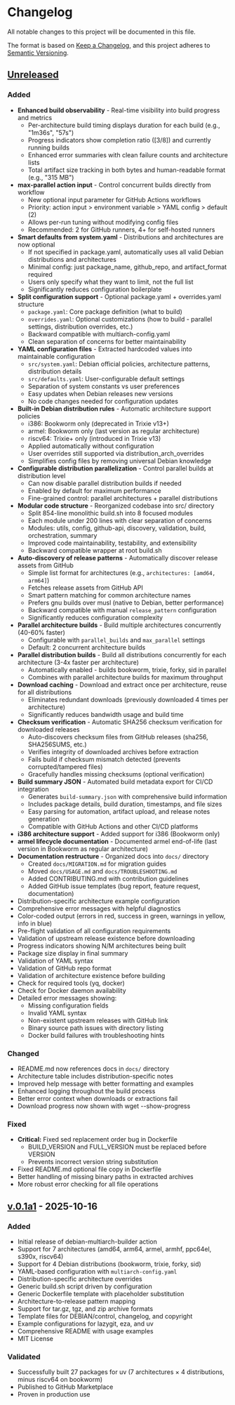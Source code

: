 # Changelog

All notable changes to this project will be documented in this file.

The format is based on [Keep a Changelog](https://keepachangelog.com/en/1.0.0/),
and this project adheres to [Semantic Versioning](https://semver.org/spec/v2.0.0.html).

## [Unreleased]

### Added
- **Enhanced build observability** - Real-time visibility into build progress and metrics
  - Per-architecture build timing displays duration for each build (e.g., "1m36s", "57s")
  - Progress indicators show completion ratio ([3/8]) and currently running builds
  - Enhanced error summaries with clean failure counts and architecture lists
  - Total artifact size tracking in both bytes and human-readable format (e.g., "315 MB")
- **max-parallel action input** - Control concurrent builds directly from workflow
  - New optional input parameter for GitHub Actions workflows
  - Priority: action input > environment variable > YAML config > default (2)
  - Allows per-run tuning without modifying config files
  - Recommended: 2 for GitHub runners, 4+ for self-hosted runners
- **Smart defaults from system.yaml** - Distributions and architectures are now optional
  - If not specified in package.yaml, automatically uses all valid Debian distributions and architectures
  - Minimal config: just package_name, github_repo, and artifact_format required
  - Users only specify what they want to limit, not the full list
  - Significantly reduces configuration boilerplate
- **Split configuration support** - Optional package.yaml + overrides.yaml structure
  - `package.yaml`: Core package definition (what to build)
  - `overrides.yaml`: Optional customizations (how to build - parallel settings, distribution overrides, etc.)
  - Backward compatible with multiarch-config.yaml
  - Clean separation of concerns for better maintainability
- **YAML configuration files** - Extracted hardcoded values into maintainable configuration
  - `src/system.yaml`: Debian official policies, architecture patterns, distribution details
  - `src/defaults.yaml`: User-configurable default settings
  - Separation of system constants vs user preferences
  - Easy updates when Debian releases new versions
  - No code changes needed for configuration updates
- **Built-in Debian distribution rules** - Automatic architecture support policies
  - i386: Bookworm only (deprecated in Trixie v13+)
  - armel: Bookworm only (last version as regular architecture)
  - riscv64: Trixie+ only (introduced in Trixie v13)
  - Applied automatically without configuration
  - User overrides still supported via distribution_arch_overrides
  - Simplifies config files by removing universal Debian knowledge
- **Configurable distribution parallelization** - Control parallel builds at distribution level
  - Can now disable parallel distribution builds if needed
  - Enabled by default for maximum performance
  - Fine-grained control: parallel architectures + parallel distributions
- **Modular code structure** - Reorganized codebase into src/ directory
  - Split 854-line monolithic build.sh into 8 focused modules
  - Each module under 200 lines with clear separation of concerns
  - Modules: utils, config, github-api, discovery, validation, build, orchestration, summary
  - Improved code maintainability, testability, and extensibility
  - Backward compatible wrapper at root build.sh
- **Auto-discovery of release patterns** - Automatically discover release assets from GitHub
  - Simple list format for architectures (e.g., `architectures: [amd64, arm64]`)
  - Fetches release assets from GitHub API
  - Smart pattern matching for common architecture names
  - Prefers gnu builds over musl (native to Debian, better performance)
  - Backward compatible with manual `release_pattern` configuration
  - Significantly reduces configuration complexity
- **Parallel architecture builds** - Build multiple architectures concurrently (40-60% faster)
  - Configurable with `parallel_builds` and `max_parallel` settings
  - Default: 2 concurrent architecture builds
- **Parallel distribution builds** - Build all distributions concurrently for each architecture (3-4x faster per architecture)
  - Automatically enabled - builds bookworm, trixie, forky, sid in parallel
  - Combines with parallel architecture builds for maximum throughput
- **Download caching** - Download and extract once per architecture, reuse for all distributions
  - Eliminates redundant downloads (previously downloaded 4 times per architecture)
  - Significantly reduces bandwidth usage and build time
- **Checksum verification** - Automatic SHA256 checksum verification for downloaded releases
  - Auto-discovers checksum files from GitHub releases (sha256, SHA256SUMS, etc.)
  - Verifies integrity of downloaded archives before extraction
  - Fails build if checksum mismatch detected (prevents corrupted/tampered files)
  - Gracefully handles missing checksums (optional verification)
- **Build summary JSON** - Automated build metadata export for CI/CD integration
  - Generates `build-summary.json` with comprehensive build information
  - Includes package details, build duration, timestamps, and file sizes
  - Easy parsing for automation, artifact upload, and release notes generation
  - Compatible with GitHub Actions and other CI/CD platforms
- **i386 architecture support** - Added support for i386 (Bookworm only)
- **armel lifecycle documentation** - Documented armel end-of-life (last version in Bookworm as regular architecture)
- **Documentation restructure** - Organized docs into `docs/` directory
  - Created `docs/MIGRATION.md` for migration guides
  - Moved `docs/USAGE.md` and `docs/TROUBLESHOOTING.md`
  - Added CONTRIBUTING.md with contribution guidelines
  - Added GitHub issue templates (bug report, feature request, documentation)
- Distribution-specific architecture example configuration
- Comprehensive error messages with helpful diagnostics
- Color-coded output (errors in red, success in green, warnings in yellow, info in blue)
- Pre-flight validation of all configuration requirements
- Validation of upstream release existence before downloading
- Progress indicators showing N/M architectures being built
- Package size display in final summary
- Validation of YAML syntax
- Validation of GitHub repo format
- Validation of architecture existence before building
- Check for required tools (yq, docker)
- Check for Docker daemon availability
- Detailed error messages showing:
  - Missing configuration fields
  - Invalid YAML syntax
  - Non-existent upstream releases with GitHub link
  - Binary source path issues with directory listing
  - Docker build failures with troubleshooting hints

### Changed
- README.md now references docs in `docs/` directory
- Architecture table includes distribution-specific notes
- Improved help message with better formatting and examples
- Enhanced logging throughout the build process
- Better error context when downloads or extractions fail
- Download progress now shown with wget --show-progress

### Fixed
- **Critical:** Fixed sed replacement order bug in Dockerfile
  - BUILD_VERSION and FULL_VERSION must be replaced before VERSION
  - Prevents incorrect version string substitution
- Fixed README.md optional file copy in Dockerfile
- Better handling of missing binary paths in extracted archives
- More robust error checking for all file operations

## [v.0.1a1] - 2025-10-16

### Added
- Initial release of debian-multiarch-builder action
- Support for 7 architectures (amd64, arm64, armel, armhf, ppc64el, s390x, riscv64)
- Support for 4 Debian distributions (bookworm, trixie, forky, sid)
- YAML-based configuration with `multiarch-config.yaml`
- Distribution-specific architecture overrides
- Generic build.sh script driven by configuration
- Generic Dockerfile template with placeholder substitution
- Architecture-to-release pattern mapping
- Support for tar.gz, tgz, and zip archive formats
- Template files for DEBIAN/control, changelog, and copyright
- Example configurations for lazygit, eza, and uv
- Comprehensive README with usage examples
- MIT License

### Validated
- Successfully built 27 packages for uv (7 architectures × 4 distributions, minus riscv64 on bookworm)
- Published to GitHub Marketplace
- Proven in production use

[Unreleased]: https://github.com/ranjithrajv/debian-multiarch-builder/compare/v.0.1a1...HEAD
[v.0.1a1]: https://github.com/ranjithrajv/debian-multiarch-builder/releases/tag/v.0.1a1
